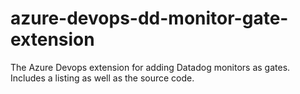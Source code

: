 # azure-devops-dd-monitor-gate-extension
The Azure Devops extension for adding Datadog monitors as gates. Includes a listing as well as the source code.
